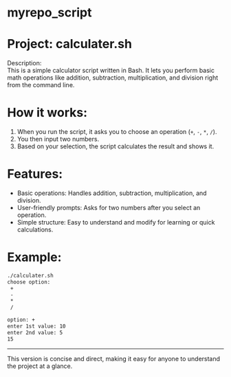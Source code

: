 # myrepo_script

# Project: **calculater.sh**

Description:  
This is a simple calculator script written in Bash. It lets you perform basic math operations like addition, subtraction, multiplication, and division right from the command line.

# How it works:
1. When you run the script, it asks you to choose an operation (`+`, `-`, `*`, `/`).
2. You then input two numbers.
3. Based on your selection, the script calculates the result and shows it.

# Features:
- Basic operations: Handles addition, subtraction, multiplication, and division.
- User-friendly prompts: Asks for two numbers after you select an operation.
- Simple structure: Easy to understand and modify for learning or quick calculations.

# Example:
```bash
./calculater.sh
choose option:
 +
 -
 *
 /

option: +
enter 1st value: 10
enter 2nd value: 5
15
```

---

This version is concise and direct, making it easy for anyone to understand the project at a glance.
